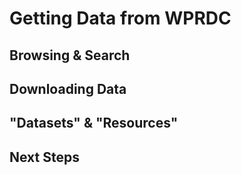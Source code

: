 # Getting Data from WPRDC

## Browsing & Search

## Downloading Data

## "Datasets" & "Resources"

## Next Steps

